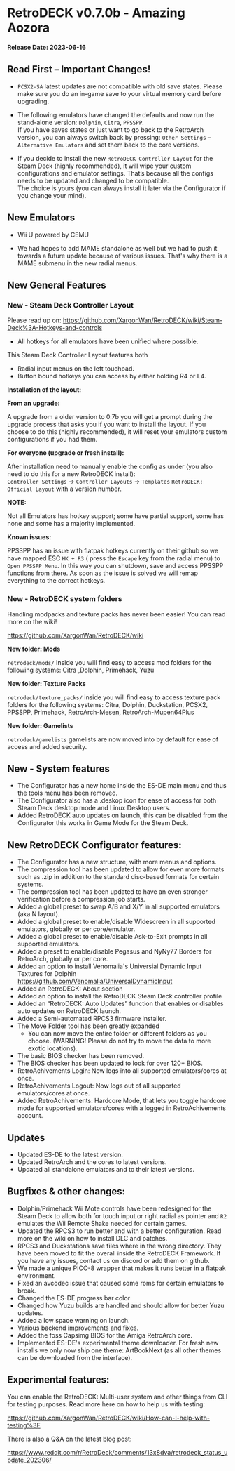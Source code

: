 # RetroDECK v0.7.0b - Amazing Aozora

**Release Date: 2023-06-16**

## Read First – Important Changes!

* `PCSX2-SA` latest updates are not compatible with old save states. Please make sure you do an in-game save to your virtual memory card before upgrading.

* The following emulators have changed the defaults and now run the stand-alone version: `Dolphin`, `Citra`, `PPSSPP`. <br>
If you have saves states or just want to go back to the RetroArch version, you can always switch back by pressing: `Other Settings` – `Alternative Emulators` and set them back to the core versions.

* If you decide to install the new `RetroDECK Controller Layout` for the Steam Deck (highly recommended), it will wipe your custom configurations and emulator settings. That’s because all the configs needs to be updated and changed to be compatible. <br>
The choice is yours (you can always install it later via the Configurator if you change your mind).


## New Emulators

- Wii U powered by CEMU

- We had hopes to add MAME standalone as well but we had to push it towards a future update because of various issues. That's why there is a MAME submenu in the new radial menus.



## New General Features

### New - Steam Deck Controller Layout

Please read up on: https://github.com/XargonWan/RetroDECK/wiki/Steam-Deck%3A-Hotkeys-and-controls
- All hotkeys for all emulators have been unified where possible.

This Steam Deck Controller Layout features both

- Radial input menus on the left touchpad.
- Button bound hotkeys you can access by either holding R4 or L4.

**Installation of the layout:**

**From an upgrade:**

A upgrade from a older version to 0.7b you will get a prompt during the upgrade process that asks you if you want to install the layout. If you choose to do this (highly recommended), it will reset your emulators custom configurations if you had them.

**For everyone (upgrade or fresh install):**

After installation need to manually enable the config as under (you also need to do this for a new RetroDECK install): <br>
`Controller Settings` -> `Controller Layouts` -> `Templates` `RetroDECK: Official Layout` with a version number.

**NOTE:**

Not all Emulators has hotkey support; some have partial support, some has none and some has a majority implemented.

**Known issues:**

PPSSPP has an issue with flatpak hotkeys currently on their github so we have mapped ESC `HK + R3` ( press the `Escape` key from the radial menu) to `Open PPSSPP Menu`. In this way you can shutdown, save and access PPSSPP functions from there.
As soon as the issue is solved we will remap everything to the correct hotkeys.

### New -  RetroDECK system folders

Handling modpacks and texture packs has never been easier! You can read more on the wiki!

https://github.com/XargonWan/RetroDECK/wiki

**New folder: Mods**

`retrodeck/mods/` Inside you will find easy to access mod folders for the following systems: Citra ,Dolphin, Primehack, Yuzu


**New folder: Texture Packs**

`retrodeck/texture_packs/` inside you will find easy to access texture pack folders for the following systems: Citra, Dolphin, Duckstation, PCSX2, PPSSPP, Primehack, RetroArch-Mesen, RetroArch-Mupen64Plus


**New folder: Gamelists**

`retrodeck/gamelists` gamelists are now moved into  by default for ease of access and added security.


## New - System features

- The Configurator has a new home inside the ES-DE main menu and thus the tools menu has been removed.
- The Configurator also has a .deskop icon for ease of access for both Steam Deck desktop mode and Linux Desktop users.
- Added RetroDECK auto updates on launch, this can be disabled from the Configurator this works in Game Mode for the Steam Deck.

## New RetroDECK Configurator features:

- The Configurator has a new structure, with more menus and options.
- The compression tool has been updated to allow for even more formats such as .zip in addition to the standard disc-based formats for certain systems.
- The compression tool has been updated to have an even stronger verification before a compression job starts.
- Added a global preset to swap A/B and X/Y in all supported emulators (aka N layout).
- Added a global preset to enable/disable Widescreen in all supported emulators, globally or per core/emulator.
- Added a global preset to enable/disable Ask-to-Exit prompts in all supported emulators.
- Added a preset to enable/disable Pegasus and NyNy77 Borders for RetroArch, globally or per core.
- Added an option to install Venomalia's Universial Dynamic Input Textures for Dolphin https://github.com/Venomalia/UniversalDynamicInput
- Added an RetroDECK: About section
- Added an option to install the RetroDECK Steam Deck controller profile
- Added an “RetroDECK: Auto Updates” function that enables or disables auto updates on RetroDECK launch.
- Added a Semi-automated RPCS3 firmware installer.
- The Move Folder tool has been greatly expanded
  - You can now move the entire folder or different folders as you choose. (WARNING! Please do not try to move the data to more exotic locations).
- The basic BIOS checker has been removed.
- The BIOS checker has been updated to look for over 120+ BIOS.
- RetroAchivements Login: Now logs into all supported emulators/cores at once.
- RetroAchivements Logout: Now logs out of all supported emulators/cores at once.
- Added RetroAchivements: Hardcore Mode, that lets you toggle hardcore mode for supported emulators/cores with a logged in RetroAchivements account.

## Updates

- Updated ES-DE to the latest version.
- Updated RetroArch and the cores to latest versions.
- Updated all standalone emulators and to their latest versions.


## Bugfixes & other changes:

- Dolphin/Primehack Wii Mote controls have been redesigned for the Steam Deck to allow both for touch input or right radial as pointer and `R2` emulates the Wii Remote Shake needed for certain games.
- Updated the RPCS3 to run better and with a better configuration. Read more on the wiki on how to install DLC and patches.
- RPCS3 and Duckstations save files where in the wrong directory. They have been moved to fit the overall inside the RetroDECK Framework. If you have any issues, contact us on discord or add them on github.
- We made a unique PICO-8 wrapper that makes it runs better in a flatpak environment.
- Fixed an avcodec issue that caused some roms for certain emulators to break.
- Changed the ES-DE progress bar color
- Changed how Yuzu builds are handled and should allow for better Yuzu updates.
- Added a low space warning on launch.
- Various backend improvements and fixes.
- Added the foss Capsimg BIOS for the Amiga RetroArch core.
- Implemented ES-DE's experimental theme downloader. For fresh new installs we only now ship one theme: ArtBookNext (as all other themes can be downloaded from the interface).

## Experimental features:
You can enable the RetroDECK: Multi-user system and other things from CLI for testing purposes.
Read more here on how to help us with testing:

https://github.com/XargonWan/RetroDECK/wiki/How-can-I-help-with-testing%3F

There is also a Q&A on the latest blog post:

https://www.reddit.com/r/RetroDeck/comments/13x8dva/retrodeck_status_update_202306/
